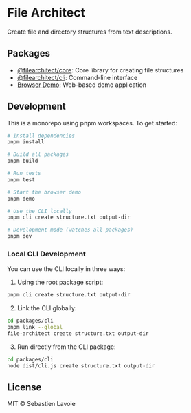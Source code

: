 # File Architect

Create file and directory structures from text descriptions.

## Packages

- [@filearchitect/core](packages/core/README.md): Core library for creating file structures
- [@filearchitect/cli](packages/cli/README.md): Command-line interface
- [Browser Demo](examples/browser-demo/README.md): Web-based demo application

## Development

This is a monorepo using pnpm workspaces. To get started:

```bash
# Install dependencies
pnpm install

# Build all packages
pnpm build

# Run tests
pnpm test

# Start the browser demo
pnpm demo

# Use the CLI locally
pnpm cli create structure.txt output-dir

# Development mode (watches all packages)
pnpm dev
```

### Local CLI Development

You can use the CLI locally in three ways:

1. Using the root package script:

```bash
pnpm cli create structure.txt output-dir
```

2. Link the CLI globally:

```bash
cd packages/cli
pnpm link --global
file-architect create structure.txt output-dir
```

3. Run directly from the CLI package:

```bash
cd packages/cli
node dist/cli.js create structure.txt output-dir
```

## License

MIT © Sebastien Lavoie

